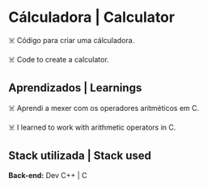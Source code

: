# Cálculadora | Calculator

☠️ Código para criar uma cálculadora.

☠️ Code to create a calculator.

## Aprendizados | Learnings

☠️ Aprendi a mexer com os operadores aritméticos
em C.

☠️ I learned to work with arithmetic operators in C.

## Stack utilizada | Stack used

**Back-end:** Dev C++ | C
